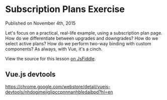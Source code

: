 # Subscription Plans Exercise
Published on November 4th, 2015

Let's focus on a practical, real-life example, using a subscription plan page. How do we differentiate between upgrades and downgrades? How do we select active plans? How do we perform two-way binding with custom components? As always, with Vue, it's a cinch.

View the source for this lesson [on JsFiddle](http://jsfiddle.net/d4f27e5p).

## Vue.js devtools
https://chrome.google.com/webstore/detail/vuejs-devtools/nhdogjmejiglipccpnnnanhbledajbpd?hl=en

